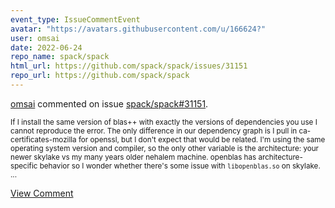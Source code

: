 ```yaml
---
event_type: IssueCommentEvent
avatar: "https://avatars.githubusercontent.com/u/166624?"
user: omsai
date: 2022-06-24
repo_name: spack/spack
html_url: https://github.com/spack/spack/issues/31151
repo_url: https://github.com/spack/spack
---
```


<a href='https://github.com/omsai' target='_blank'>omsai</a> commented on issue <a href='https://github.com/spack/spack/issues/31151' target='_blank'>spack/spack#31151</a>.

<small>If I install the same version of blas++ with exactly the versions of dependencies you use I cannot reproduce the error.  The only difference in our dependency graph is I pull in ca-certificates-mozilla for openssl, but I don't expect that would be related.  I'm using the same operating system version and compiler, so the only other variable is the architecture: your newer skylake vs my many years older nehalem machine.  openblas has architecture-specific behavior so I wonder whether there's some issue with `libopenblas.so` on skylake....</small>

<a href='https://github.com/spack/spack/issues/31151' target='_blank'>View Comment</a>